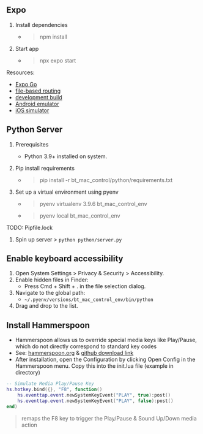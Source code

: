 ## Expo
1. Install dependencies
   - > npm install

1. Start app
   - > npx expo start

Resources:
- [Expo Go](https://expo.dev/go)
- [file-based routing](https://docs.expo.dev/router/introduction)
- [development build](https://docs.expo.dev/develop/development-builds/introduction/)
- [Android emulator](https://docs.expo.dev/workflow/android-studio-emulator/)
- [iOS simulator](https://docs.expo.dev/workflow/ios-simulator/)

## Python Server

1. Prerequisites
   - Python 3.9+ installed on system.

1. Pip install requirements
   - > pip install -r bt_mac_control/python/requirements.txt

1. Set up a virtual environment using pyenv 
   - > pyenv virtualenv 3.9.6 bt_mac_control_env
   - > pyenv local bt_mac_control_env

TODO: Pipfile.lock

1.  Spin up server > `python python/server.py`
## Enable keyboard accessibility 
1.	Open System Settings > Privacy & Security > Accessibility.
1. Enable hidden files in Finder:
   - Press Cmd + Shift + . in the file selection dialog.
1. Navigate to the global path:
   - `~/.pyenv/versions/bt_mac_control_env/bin/python`
1.	Drag and drop to the list.

## Install Hammerspoon
- Hammerspoon allows us to override special media keys like Play/Pause, which do not directly correspond to standard key codes
- See: [hammerspoon.org](https://www.hammerspoon.org/) & [github download link](https://github.com/Hammerspoon/hammerspoon/releases/tag/1.0.0)
- After installation, open the Configuration by clicking Open Config in the Hammerspoon menu. Copy this into the init.lua file (example in directory)
```lua
-- Simulate Media Play/Pause Key
hs.hotkey.bind({}, "F8", function()
    hs.eventtap.event.newSystemKeyEvent("PLAY", true):post()
    hs.eventtap.event.newSystemKeyEvent("PLAY", false):post()
end)
```
> remaps the F8 key to trigger the Play/Pause & Sound Up/Down media action
